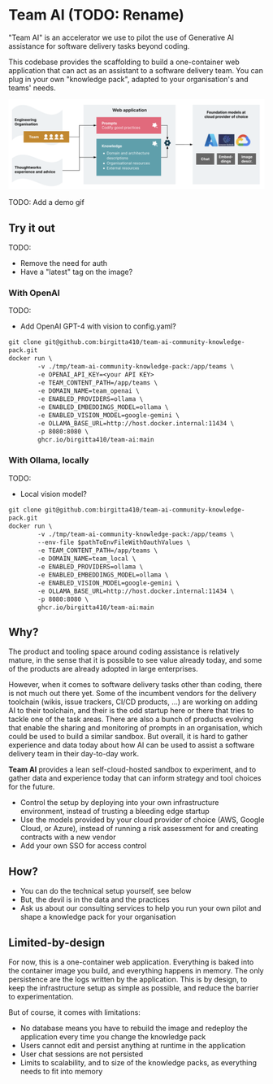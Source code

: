 # Team AI (TODO: Rename)

"Team AI" is an accelerator we use to pilot the use of Generative AI assistance for software delivery tasks beyond coding. 

This codebase provides the scaffolding to build a one-container web application that can act as an assistant to a software delivery team. You can plug in your own "knowledge pack", adapted to your organisation's and teams' needs.

![Overview](./docs/images/overview.png)

TODO: Add a demo gif

## Try it out
TODO:
- Remove the need for auth
- Have a "latest" tag on the image?

### With OpenAI

TODO:
- Add OpenAI GPT-4 with vision to config.yaml? 

```
git clone git@github.com:birgitta410/team-ai-community-knowledge-pack.git
docker run \
        -v ./tmp/team-ai-community-knowledge-pack:/app/teams \
        -e OPENAI_API_KEY=<your API KEY>
        -e TEAM_CONTENT_PATH=/app/teams \
        -e DOMAIN_NAME=team_openai \
        -e ENABLED_PROVIDERS=ollama \
        -e ENABLED_EMBEDDINGS_MODEL=ollama \
        -e ENABLED_VISION_MODEL=google-gemini \
        -e OLLAMA_BASE_URL=http://host.docker.internal:11434 \
        -p 8080:8080 \
        ghcr.io/birgitta410/team-ai:main
```

### With Ollama, locally
TODO:
- Local vision model?

```
git clone git@github.com:birgitta410/team-ai-community-knowledge-pack.git
docker run \
        -v ./tmp/team-ai-community-knowledge-pack:/app/teams \
        --env-file $pathToEnvFileWithOauthValues \
        -e TEAM_CONTENT_PATH=/app/teams \
        -e DOMAIN_NAME=team_local \
        -e ENABLED_PROVIDERS=ollama \
        -e ENABLED_EMBEDDINGS_MODEL=ollama \
        -e ENABLED_VISION_MODEL=google-gemini \
        -e OLLAMA_BASE_URL=http://host.docker.internal:11434 \
        -p 8080:8080 \
        ghcr.io/birgitta410/team-ai:main
```

## Why?

The product and tooling space around coding assistance is relatively mature, in the sense that it is possible to see value already today, and some of the products are already adopted in large enterprises.

However, when it comes to software delivery tasks other than coding, there is not much out there yet. Some of the incumbent vendors for the delivery toolchain (wikis, issue trackers, CI/CD products, ...) are working on adding AI to their toolchain, and their is the odd startup here or there that tries to tackle one of the task areas. There are also a bunch of products evolving that enable the sharing and monitoring of prompts in an organisation, which could be used to build a similar sandbox. But overall, it is hard to gather experience and data today about how AI can be used to assist a software delivery team in their day-to-day work.

**Team AI** provides a lean self-cloud-hosted sandbox to experiment, and to gather data and experience today that can inform strategy and tool choices for the future.

* Control the setup by deploying into your own infrastructure environment, instead of trusting a bleeding edge startup
* Use the models provided by your cloud provider of choice (AWS, Google Cloud, or Azure), instead of running a risk assessment for and creating contracts with a new vendor
* Add your own SSO for access control

## How?

- You can do the technical setup yourself, see below
- But, the devil is in the data and the practices
- Ask us about our consulting services to help you run your own pilot and shape a knowledge pack for your organisation

## Limited-by-design

For now, this is a one-container web application. Everything is baked into the container image you build, and everything happens in memory. The only persistence are the logs written by the application. This is by design, to keep the infrastructure setup as simple as possible, and reduce the barrier to experimentation. 

But of course, it comes with limitations:

- No database means you have to rebuild the image and redeploy the application every time you change the knowledge pack
- Users cannot edit and persist anything at runtime in the application
- User chat sessions are not persisted
- Limits to scalability, and to size of the knowledge packs, as everything needs to fit into memory

